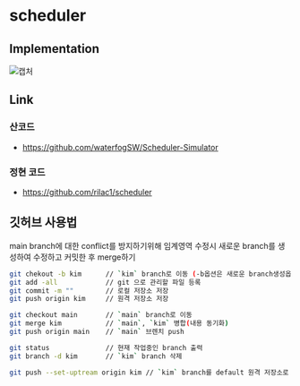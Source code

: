 # scheduler

## Implementation
![캡처](https://user-images.githubusercontent.com/28651727/115529826-315be200-a2ce-11eb-8590-66a2d9762059.PNG)

## Link 

### 산코드 
- https://github.com/waterfogSW/Scheduler-Simulator

### 정현 코드
- https://github.com/rilac1/scheduler

## 깃허브 사용법

main branch에 대한 conflict를 방지하기위해 임계영역 수정시 새로운 branch를 생성하여 수정하고 커밋한 후 merge하기

```sh
git chekout -b kim      // `kim` branch로 이동 (-b옵션은 새로운 branch생성옵션)
git add -all            // git 으로 관리할 파일 등록
git commit -m ""        // 로컬 저장소 저장  
git push origin kim     // 원격 저장소 저장 

git checkout main       // `main` branch로 이동
git merge kim           // `main`, `kim` 병합(내용 동기화)
git push origin main    // `main` 브렌치 push
```

```sh
git status              // 현재 작업중인 branch 출력
git branch -d kim       // `kim` branch 삭제 
```

```sh
git push --set-uptream origin kim // `kim` branch를 default 원격 저장소로 지정
```
